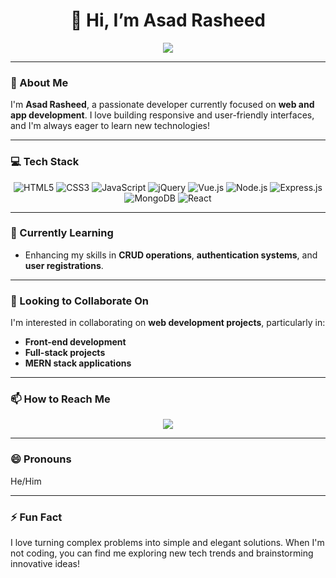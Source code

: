 <h1 align="center">👋 Hi, I’m Asad Rasheed</h1>

<p align="center">
  <a href="mailto:asadrasheeddev@gmail.com">
    <img src="https://img.shields.io/badge/Email-asadrasheeddev@gmail.com-red?style=for-the-badge&logo=gmail&logoColor=white">
  </a>
</p>

---

### 👀 About Me
I'm **Asad Rasheed**, a passionate developer currently focused on **web and app development**. I love building responsive and user-friendly interfaces, and I'm always eager to learn new technologies!

---

### 💻 Tech Stack
<p align="center">
  <img src="https://img.shields.io/badge/HTML5-%23E34F26.svg?style=for-the-badge&logo=html5&logoColor=white" alt="HTML5"/>
  <img src="https://img.shields.io/badge/CSS3-%231572B6.svg?style=for-the-badge&logo=css3&logoColor=white" alt="CSS3"/>
  <img src="https://img.shields.io/badge/JavaScript-%23F7DF1E.svg?style=for-the-badge&logo=javascript&logoColor=black" alt="JavaScript"/>
  <img src="https://img.shields.io/badge/jQuery-%230769AD.svg?style=for-the-badge&logo=jquery&logoColor=white" alt="jQuery"/>
  <img src="https://img.shields.io/badge/Vue.js-%234FC08D.svg?style=for-the-badge&logo=vue.js&logoColor=white" alt="Vue.js"/>
  <img src="https://img.shields.io/badge/Node.js-%23339933.svg?style=for-the-badge&logo=node.js&logoColor=white" alt="Node.js"/>
  <img src="https://img.shields.io/badge/Express.js-%23000000.svg?style=for-the-badge&logo=express&logoColor=white" alt="Express.js"/>
  <img src="https://img.shields.io/badge/MongoDB-%2347A248.svg?style=for-the-badge&logo=mongodb&logoColor=white" alt="MongoDB"/>
  <img src="https://img.shields.io/badge/React-%2361DAFB.svg?style=for-the-badge&logo=react&logoColor=black" alt="React"/>
</p>

---

### 🌱 Currently Learning
- Enhancing my skills in **CRUD operations**, **authentication systems**, and **user registrations**.

---

### 💞️ Looking to Collaborate On
I'm interested in collaborating on **web development projects**, particularly in:
- **Front-end development**
- **Full-stack projects**
- **MERN stack applications**

---

### 📫 How to Reach Me
<p align="center">
  <a href="mailto:asadrasheeddev@gmail.com">
    <img src="https://img.shields.io/badge/Email-asadrasheeddev@gmail.com-red?style=for-the-badge&logo=gmail&logoColor=white">
  </a>
</p>

---

### 😄 Pronouns
He/Him

---

### ⚡ Fun Fact
I love turning complex problems into simple and elegant solutions. When I'm not coding, you can find me exploring new tech trends and brainstorming innovative ideas!

<!---
Asad-Rasheed-developer/Asad-Rasheed-developer is a ✨ special ✨ repository because its `README.md` (this file) appears on your GitHub profile.
You can click the Preview link to take a look at your changes.
--->
